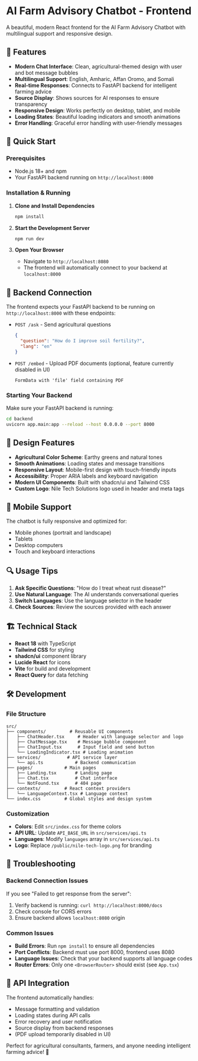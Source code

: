 # AI Farm Advisory Chatbot - Frontend

A beautiful, modern React frontend for the AI Farm Advisory Chatbot with multilingual support and responsive design.

## 🌱 Features

- **Modern Chat Interface**: Clean, agricultural-themed design with user and bot message bubbles
- **Multilingual Support**: English, Amharic, Affan Oromo, and Somali
- **Real-time Responses**: Connects to FastAPI backend for intelligent farming advice
- **Source Display**: Shows sources for AI responses to ensure transparency
- **Responsive Design**: Works perfectly on desktop, tablet, and mobile
- **Loading States**: Beautiful loading indicators and smooth animations
- **Error Handling**: Graceful error handling with user-friendly messages

## 🚀 Quick Start

### Prerequisites

- Node.js 18+ and npm
- Your FastAPI backend running on `http://localhost:8000`

### Installation & Running

1. **Clone and Install Dependencies**

   ```bash
   npm install
   ```

2. **Start the Development Server**

   ```bash
   npm run dev
   ```

3. **Open Your Browser**
   - Navigate to `http://localhost:8080`
   - The frontend will automatically connect to your backend at `localhost:8000`

## 🔧 Backend Connection

The frontend expects your FastAPI backend to be running on `http://localhost:8000` with these endpoints:

- `POST /ask` - Send agricultural questions
  ```json
  {
    "question": "How do I improve soil fertility?",
    "lang": "en"
  }
  ```
- `POST /embed` - Upload PDF documents (optional, feature currently disabled in UI)
  ```
  FormData with 'file' field containing PDF
  ```

### Starting Your Backend

Make sure your FastAPI backend is running:

```bash
cd backend
uvicorn app.main:app --reload --host 0.0.0.0 --port 8000
```

## 🎨 Design Features

- **Agricultural Color Scheme**: Earthy greens and natural tones
- **Smooth Animations**: Loading states and message transitions
- **Responsive Layout**: Mobile-first design with touch-friendly inputs
- **Accessibility**: Proper ARIA labels and keyboard navigation
- **Modern UI Components**: Built with shadcn/ui and Tailwind CSS
- **Custom Logo**: Nile Tech Solutions logo used in header and meta tags

## 📱 Mobile Support

The chatbot is fully responsive and optimized for:

- Mobile phones (portrait and landscape)
- Tablets
- Desktop computers
- Touch and keyboard interactions

## 🔍 Usage Tips

1. **Ask Specific Questions**: "How do I treat wheat rust disease?"
2. **Use Natural Language**: The AI understands conversational queries
3. **Switch Languages**: Use the language selector in the header
4. **Check Sources**: Review the sources provided with each answer

## 🏗️ Technical Stack

- **React 18** with TypeScript
- **Tailwind CSS** for styling
- **shadcn/ui** component library
- **Lucide React** for icons
- **Vite** for build and development
- **React Query** for data fetching

## 🛠️ Development

### File Structure

```
src/
├── components/         # Reusable UI components
│   ├── ChatHeader.tsx     # Header with language selector and logo
│   ├── ChatMessage.tsx    # Message bubble component
│   ├── ChatInput.tsx      # Input field and send button
│   └── LoadingIndicator.tsx # Loading animation
├── services/          # API service layer
│   └── api.ts            # Backend communication
├── pages/            # Main pages
│   ├── Landing.tsx       # Landing page
│   ├── Chat.tsx          # Chat interface
│   └── NotFound.tsx      # 404 page
├── contexts/         # React context providers
│   └── LanguageContext.tsx # Language context
└── index.css         # Global styles and design system
```

### Customization

- **Colors**: Edit `src/index.css` for theme colors
- **API URL**: Update `API_BASE_URL` in `src/services/api.ts`
- **Languages**: Modify `languages` array in `src/services/api.ts`
- **Logo**: Replace `/public/nile-tech-logo.png` for branding

## 🐛 Troubleshooting

### Backend Connection Issues

If you see "Failed to get response from the server":

1. Verify backend is running: `curl http://localhost:8000/docs`
2. Check console for CORS errors
3. Ensure backend allows `localhost:8080` origin

### Common Issues

- **Build Errors**: Run `npm install` to ensure all dependencies
- **Port Conflicts**: Backend must use port 8000, frontend uses 8080
- **Language Issues**: Check that your backend supports all language codes
- **Router Errors**: Only one `<BrowserRouter>` should exist (see `App.tsx`)

## 📝 API Integration

The frontend automatically handles:

- Message formatting and validation
- Loading states during API calls
- Error recovery and user notification
- Source display from backend responses
- (PDF upload temporarily disabled in UI)

Perfect for agricultural consultants, farmers, and anyone needing intelligent farming advice! 🌾
